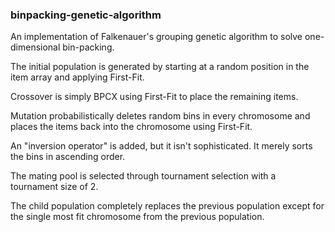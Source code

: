 ### binpacking-genetic-algorithm
An implementation of Falkenauer's grouping genetic algorithm to solve one-dimensional bin-packing.

The initial population is generated by starting at a random position in the item array and applying First-Fit.

Crossover is simply BPCX using First-Fit to place the remaining items.

Mutation probabilistically deletes random bins in every chromosome and places the items back into the chromosome using First-Fit.

An "inversion operator" is added, but it isn't sophisticated. It merely sorts the bins in ascending order.

The mating pool is selected through tournament selection with a tournament size of 2.

The child population completely replaces the previous population except for the single most fit chromosome from the previous population.
